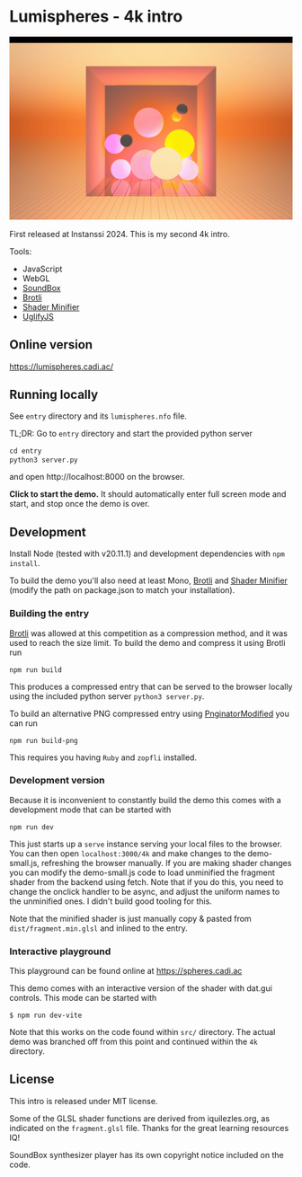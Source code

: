 # Lumispheres - 4k intro

![Screenshot](https://github.com/Cadiac/lumispheres/blob/main/entry/screenshot.png)

First released at Instanssi 2024. This is my second 4k intro.

Tools:

- JavaScript
- WebGL
- [SoundBox](https://gitlab.com/mbitsnbites/soundbox)
- [Brotli](https://github.com/google/brotli)
- [Shader Minifier](http://www.ctrl-alt-test.fr)
- [UglifyJS](https://github.com/mishoo/UglifyJS)

## Online version

https://lumispheres.cadi.ac/

## Running locally

See `entry` directory and its `lumispheres.nfo` file.

TL;DR: Go to `entry` directory and start the provided python server

```shell
cd entry
python3 server.py
```

and open http://localhost:8000 on the browser.

**Click to start the demo.** It should automatically enter full screen mode and start, and stop once the demo is over.

## Development

Install Node (tested with v20.11.1) and development dependencies with `npm install`.

To build the demo you'll also need at least Mono, [Brotli](https://github.com/google/brotli) and [Shader Minifier](http://www.ctrl-alt-test.fr) (modify the path on package.json to match your installation).

### Building the entry

[Brotli](https://github.com/google/brotli) was allowed at this competition as a compression method, and it was used to reach the size limit. To build the demo and compress it using Brotli run

```
npm run build
```

This produces a compressed entry that can be served to the browser locally using the included python server `python3 server.py`.

To build an alternative PNG compressed entry using [PnginatorModified](https://gitlab.com/tmptknn/pipeline/-/blob/main/tools/pnginator_modified.rb) you can run

```
npm run build-png
```

This requires you having `Ruby` and `zopfli` installed.

### Development version

Because it is inconvenient to constantly build the demo this comes with a development mode that can be started with

```
npm run dev
```

This just starts up a `serve` instance serving your local files to the browser. You can then open `localhost:3000/4k` and make changes to the demo-small.js, refreshing the browser manually. If you are making shader changes you can modify the demo-small.js code to load unminified the fragment shader from the backend using fetch. Note that if you do this, you need to change the onclick handler to be async, and adjust the uniform names to the unminified ones. I didn't build good tooling for this.

Note that the minified shader is just manually copy & pasted from `dist/fragment.min.glsl` and inlined to the entry.

### Interactive playground

This playground can be found online at https://spheres.cadi.ac

This demo comes with an interactive version of the shader with dat.gui controls. This mode can be started with

```shell
$ npm run dev-vite
```

Note that this works on the code found within `src/` directory. The actual demo was branched off from this point and continued within the `4k` directory.

## License

This intro is released under MIT license.

Some of the GLSL shader functions are derived from iquilezles.org, as indicated on the `fragment.glsl` file. Thanks for the great learning resources IQ!

SoundBox synthesizer player has its own copyright notice included on the code.

